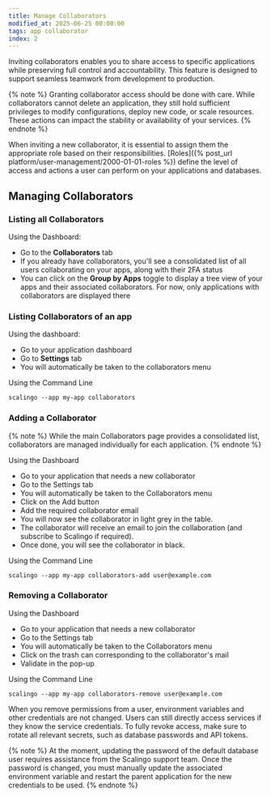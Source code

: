 ```yaml
---
title: Manage Collaborators
modified_at: 2025-06-25 00:00:00
tags: app collaborator
index: 2
---
```


Inviting collaborators enables you to share access to specific applications while preserving full control and accountability. This feature is designed to support seamless teamwork from development to production.

{% note %}
Granting collaborator access should be done with care. While collaborators cannot delete an application, they still hold sufficient privileges to modify configurations, deploy new code, or scale resources. These actions can impact the stability or availability of your services.
{% endnote %}

When inviting a new collaborator, it is essential to assign them the appropriate role based on their responsibilities. [Roles]({% post_url platform/user-management/2000-01-01-roles %}) define the level of access and actions a user can perform on your applications and databases.

## Managing Collaborators

### Listing all Collaborators

Using the Dashboard:
- Go to the **Collaborators** tab
- If you already have collaborators, you'll see a consolidated list of all users collaborating on your apps, along with their 2FA status
- You can click on the **Group by Apps** toggle to display a tree view of your apps and their associated collaborators. For now, only applications with collaborators are displayed there

### Listing Collaborators of an app

Using the dashboard:
- Go to your application dashboard
- Go to **Settings** tab
- You will automatically be taken to the collaborators menu

Using the Command Line
```shell
scalingo --app my-app collaborators
```

### Adding a Collaborator

{% note %}
While the main Collaborators page provides a consolidated list, collaborators are managed individually for each application.
{% endnote %}

Using the Dashboard

- Go to your application that needs a new collaborator
- Go to the Settings tab
- You will automatically be taken to the Collaborators menu
- Click on the Add button
- Add the required collaborator email
- You will now see the collaborator in light grey in the table.
- The collaborator will receive an email to join the collaboration (and subscribe to Scalingo if required).
- Once done, you will see the collaborator in black.

Using the Command Line

```shell
scalingo --app my-app collaborators-add user@example.com
```

### Removing a Collaborator

Using the Dashboard

- Go to your application that needs a new collaborator
- Go to the Settings tab
- You will automatically be taken to the Collaborators menu
- Click on the trash can corresponding to the collaborator's mail
- Validate in the pop-up

Using the Command Line

```shell
scalingo --app my-app collaborators-remove user@example.com
```

When you remove permissions from a user, environment variables and other credentials are not changed. Users can still directly access services if they know the service credentials. To fully revoke access, make sure to rotate all relevant secrets, such as database passwords and API tokens.

{% note %}
At the moment, updating the password of the default database user requires assistance from the Scalingo support team. Once the password is changed, you must manually update the associated environment variable and restart the parent application for the new credentials to be used.
{% endnote %}
